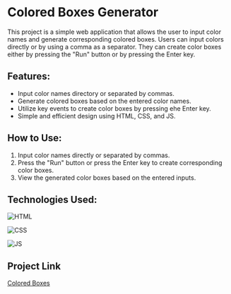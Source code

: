# Colored Boxes Generator
<p>
This project is a simple web application that allows the user to input color names and generate corresponding colored boxes. Users can input colors directly or by using a comma as a separator. They can create color boxes either by pressing the "Run" button or by pressing the Enter key.
</p>

## Features:

- Input color names directory or separated by commas.
- Generate colored boxes based on the entered color names.
- Utilize key events to create color boxes by pressing ehe Enter key.
- Simple and efficient design using HTML, CSS, and JS. 


## How to Use:

1. Input color names directly or separated by commas.
2. Press the "Run" button or press the Enter key to create corresponding color boxes.
3. View the generated color boxes based on the entered inputs.

   
## Technologies Used:

![HTML](https://img.shields.io/badge/HTML5-E34F26?style=for-the-badge&logo=html5&logoColor=white)

![CSS](https://img.shields.io/badge/CSS3-1572B6?style=for-the-badge&logo=css3&logoColor=white)

![JS](https://img.shields.io/badge/JavaScript-323330?style=for-the-badge&logo=javascript&logoColor=F7DF1E)

## Project Link

[Colored Boxes](https://github.com/simamatin/coloredBoxes.git)
